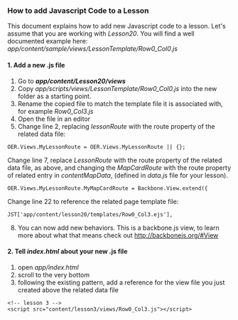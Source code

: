 ### How to add Javascript Code to a Lesson

This document explains how to add new Javascript code to a lesson. 
Let's assume that you are working with *Lesson20*.
You will find a well documented example here: *app/content/sample/views/LessonTemplate/Row0_Col0.js*

#### 1. Add a new .js file

1. Go to _**app/content/Lesson20/views**_
2. Copy *app/scripts/views/LessonTemplate/Row0_Col0.js* into the new folder as a starting point.
3. Rename the copied file to match the template file it is associated with, for example *Row0_Col3.js*
4. Open the file in an editor
5. Change line 2, replacing *lessonRoute* with the route property of the related data file:  
```
OER.Views.MyLessonRoute = OER.Views.MyLessonRoute || {};
```
Change line 7, replace *LessonRoute* with the route property of the related data file, as above,
and changing the *MapCardRoute* with the route property of related entry in *contentMapData*, 
(defined in *data.js* file for your lesson).
```
OER.Views.MyLessonRoute.MyMapCardRoute = Backbone.View.extend({
```
Change line 22 to reference the related page template file:  
```
JST['app/content/lesson20/templates/Row0_Col3.ejs'],
```
8. You can now add new behaviors.  This is a backbone.js view, to learn more about
what that means check out http://backbonejs.org/#View

#### 2. Tell *index.html* about your new .js file
1. open *app/index.html*
2. scroll to the very bottom
3. following the existing pattern, add a reference for the view file you just created
above the related data file
```
<!-- lesson 3 -->  
<script src="content/lesson3/views/Row0_Col3.js"></script>
```
